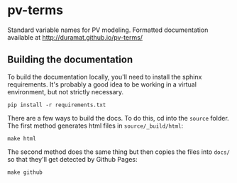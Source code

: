 # pv-terms
Standard variable names for PV modeling. Formatted documentation available at http://duramat.github.io/pv-terms/

## Building the documentation

To build the documentation locally, you'll need to install the sphinx
requirements.  It's probably a good idea to be working in a virtual
environment, but not strictly necessary. 

    pip install -r requirements.txt

There are a few ways to build the docs. To do this, cd into the `source` folder. The first method generates html files in `source/_build/html`:

    make html

The second method does the same thing but then copies the files into `docs/` so that they'll get detected by Github Pages:

    make github
